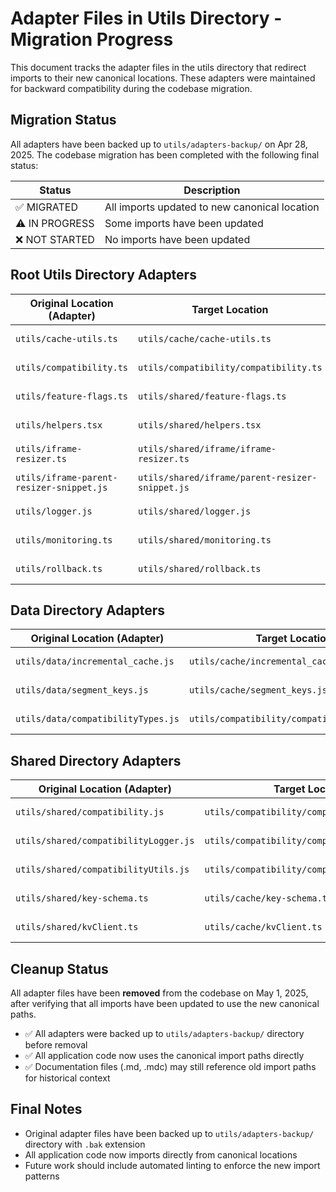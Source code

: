 # Adapter Files in Utils Directory - Migration Progress

This document tracks the adapter files in the utils directory that redirect imports to their new canonical locations. These adapters were maintained for backward compatibility during the codebase migration.

## Migration Status

All adapters have been backed up to `utils/adapters-backup/` on Apr 28, 2025. The codebase migration has been completed with the following final status:

| Status         | Description                                   |
| -------------- | --------------------------------------------- |
| ✅ MIGRATED    | All imports updated to new canonical location |
| ⚠️ IN PROGRESS | Some imports have been updated                |
| ❌ NOT STARTED | No imports have been updated                  |

## Root Utils Directory Adapters

| Original Location (Adapter)              | Target Location                                 | Status      |
| ---------------------------------------- | ----------------------------------------------- | ----------- |
| `utils/cache-utils.ts`                   | `utils/cache/cache-utils.ts`                    | ✅ MIGRATED |
| `utils/compatibility.ts`                 | `utils/compatibility/compatibility.ts`          | ✅ MIGRATED |
| `utils/feature-flags.ts`                 | `utils/shared/feature-flags.ts`                 | ✅ MIGRATED |
| `utils/helpers.tsx`                      | `utils/shared/helpers.tsx`                      | ✅ MIGRATED |
| `utils/iframe-resizer.ts`                | `utils/shared/iframe/iframe-resizer.ts`         | ✅ MIGRATED |
| `utils/iframe-parent-resizer-snippet.js` | `utils/shared/iframe/parent-resizer-snippet.js` | ✅ MIGRATED |
| `utils/logger.js`                        | `utils/shared/logger.js`                        | ✅ MIGRATED |
| `utils/monitoring.ts`                    | `utils/shared/monitoring.ts`                    | ✅ MIGRATED |
| `utils/rollback.ts`                      | `utils/shared/rollback.ts`                      | ✅ MIGRATED |

## Data Directory Adapters

| Original Location (Adapter)        | Target Location                             | Status      |
| ---------------------------------- | ------------------------------------------- | ----------- |
| `utils/data/incremental_cache.js`  | `utils/cache/incremental_cache.js`          | ✅ MIGRATED |
| `utils/data/segment_keys.js`       | `utils/cache/segment_keys.js`               | ✅ MIGRATED |
| `utils/data/compatibilityTypes.js` | `utils/compatibility/compatibilityTypes.js` | ✅ MIGRATED |

## Shared Directory Adapters

| Original Location (Adapter)           | Target Location                              | Status      |
| ------------------------------------- | -------------------------------------------- | ----------- |
| `utils/shared/compatibility.js`       | `utils/compatibility/compatibility.js`       | ✅ MIGRATED |
| `utils/shared/compatibilityLogger.js` | `utils/compatibility/compatibilityLogger.js` | ✅ MIGRATED |
| `utils/shared/compatibilityUtils.js`  | `utils/compatibility/compatibilityUtils.js`  | ✅ MIGRATED |
| `utils/shared/key-schema.ts`          | `utils/cache/key-schema.ts`                  | ✅ MIGRATED |
| `utils/shared/kvClient.ts`            | `utils/cache/kvClient.ts`                    | ✅ MIGRATED |

## Cleanup Status

All adapter files have been **removed** from the codebase on May 1, 2025, after verifying that all imports have been updated to use the new canonical paths.

- ✅ All adapters were backed up to `utils/adapters-backup/` directory before removal
- ✅ All application code now uses the canonical import paths directly
- ✅ Documentation files (.md, .mdc) may still reference old import paths for historical context

## Final Notes

- Original adapter files have been backed up to `utils/adapters-backup/` directory with `.bak` extension
- All application code now imports directly from canonical locations
- Future work should include automated linting to enforce the new import patterns
